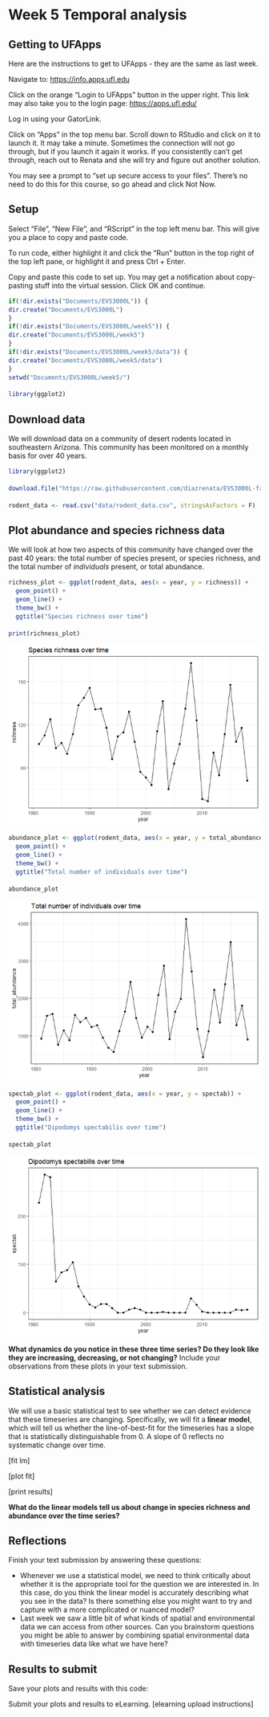 Week 5 Temporal analysis
================

## Getting to UFApps

Here are the instructions to get to UFApps - they are the same as last
week.  

Navigate to: <https://info.apps.ufl.edu>

Click on the orange “Login to UFApps” button in the upper right. This
link may also take you to the login page: <https://apps.ufl.edu/>

Log in using your GatorLink.

Click on “Apps” in the top menu bar. Scroll down to RStudio and click on
it to launch it. It may take a minute. Sometimes the connection will not
go through, but if you launch it again it works. If you consistently
can’t get through, reach out to Renata and she will try and figure out
another solution.

You may see a prompt to “set up secure access to your files”. There’s no
need to do this for this course, so go ahead and click Not Now.

## Setup

Select “File”, “New File”, and “RScript” in the top left menu bar. This
will give you a place to copy and paste code.

To run code, either highlight it and click the “Run” button in the top
right of the top left pane, or highlight it and press Ctrl + Enter.

Copy and paste this code to set up. You may get a notification about
copy-pasting stuff into the virtual session. Click OK and continue.

``` r
if(!dir.exists("Documents/EVS3000L")) {
dir.create("Documents/EVS3000L")
}
if(!dir.exists("Documents/EVS3000L/week5")) {
dir.create("Documents/EVS3000L/week5")
}
if(!dir.exists("Documents/EVS3000L/week5/data")) {
dir.create("Documents/EVS3000L/week5/data")
}
setwd("Documents/EVS3000L/week5/")

library(ggplot2)
```

## Download data

We will download data on a community of desert rodents located in
southeastern Arizona. This community has been monitored on a monthly
basis for over 40 years.

``` r
library(ggplot2)

download.file("https://raw.githubusercontent.com/diazrenata/EVS3000L-fall2020/master/week5_temporal/data/rodent_data.csv", destfile = "data/rodent_data.csv")

rodent_data <- read.csv("data/rodent_data.csv", stringsAsFactors = F)
```

## Plot abundance and species richness data

We will look at how two aspects of this community have changed over the
past 40 years: the total number of species present, or species richness,
and the total number of *individuals* present, or total abundance.

``` r
richness_plot <- ggplot(rodent_data, aes(x = year, y = richness)) +
  geom_point() +
  geom_line() +
  theme_bw() +
  ggtitle("Species richness over time")

print(richness_plot)
```

![](week5_assignment_instructions_files/figure-gfm/plot%20abundance%20and%20richness-1.png)<!-- -->

``` r
abundance_plot <- ggplot(rodent_data, aes(x = year, y = total_abundance)) +
  geom_point() +
  geom_line() +
  theme_bw() +
  ggtitle("Total number of individuals over time")

abundance_plot
```

![](week5_assignment_instructions_files/figure-gfm/plot%20abundance%20and%20richness-2.png)<!-- -->

``` r
spectab_plot <- ggplot(rodent_data, aes(x = year, y = spectab)) +
  geom_point() +
  geom_line() +
  theme_bw() +
  ggtitle("Dipodomys spectabilis over time")

spectab_plot
```

![](week5_assignment_instructions_files/figure-gfm/plot%20abundance%20and%20richness-3.png)<!-- -->

**What dynamics do you notice in these three time series? Do they look
like they are increasing, decreasing, or not changing?** Include your
observations from these plots in your text submission.

## Statistical analysis

We will use a basic statistical test to see whether we can detect
evidence that these timeseries are changing. Specifically, we will fit a
**linear model**, which will tell us whether the line-of-best-fit for
the timeseries has a slope that is statistically distinguishable from 0.
A slope of 0 reflects no systematic change over time.

\[fit lm\]

\[plot fit\]

\[print results\]

**What do the linear models tell us about change in species richness and
abundance over the time series?**

## Reflections

Finish your text submission by answering these questions:

  - Whenever we use a statistical model, we need to think critically
    about whether it is the appropriate tool for the question we are
    interested in. In this case, do you think the linear model is
    accurately describing what you see in the data? Is there something
    else you might want to try and capture with a more complicated or
    nuanced model?
  - Last week we saw a little bit of what kinds of spatial and
    environmental data we can access from other sources. Can you
    brainstorm questions you might be able to answer by combining
    spatial environmental data with timeseries data like what we have
    here?

## Results to submit

Save your plots and results with this code:

Submit your plots and results to eLearning. \[elearning upload
instructions\]
